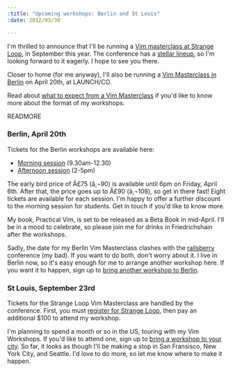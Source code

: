 ```yaml
--- 
:title: "Upcoming workshops: Berlin and St Louis"
:date: 2012/03/30

---
```


I'm thrilled to announce that I'll be running a [Vim masterclass at Strange Loop][stlouis], in September this year. The conference has a [stellar lineup][sessions], so I'm looking forward to it eagerly. I hope to see you there.

Closer to home (for me anyway), I'll also be running a [Vim Masterclass in Berlin][workshops] on April 20th, at LAUNCH/CO.

Read about [what to expect from a Vim Masterclass][expect] if you'd like to know more about the format of my workshops.

[sessions]: https://thestrangeloop.com/sessions
[stlouis]: https://thestrangeloop.com/sessions/vim-masterclass
[workshops]: http://vimcasts.eventbrite.com
[expect]: http://vimcasts.org/blog/2012/02/what-to-expect-from-a-vimcasts-workshop/


READMORE

### Berlin, April 20th

Tickets for the Berlin workshops are available here:

* [Morning session][am] (9.30am-12.30)
* [Afternoon session][pm] (2-5pm)

[am]: http://berlin-vimcasts-am-1.eventbrite.com/?discount=earlybird
[pm]: http://berlin-vimcasts-pm-1.eventbrite.com/?discount=earlybird

The early bird price of Â£75 (â‚¬90) is available until 6pm on Friday, April 6th. After that, the price goes up to Â£90 (â‚¬108), so get in there fast! Eight tickets are available for each session. I'm happy to offer a further discount to the morning session for students. Get in touch if you'd like to know more.

My book, Practical Vim, is set to be released as a Beta Book in mid-April. I'll be in a mood to celebrate, so please join me for drinks in Friedrichshain after the workshops.

Sadly, the date for my Berlin Vim Masterclass clashes with the [railsberry][] conference (my bad). If you want to do both, don't worry about it. I live in Berlin now, so it's easy enough for me to arrange another workshop here. If you want it to happen, sign up to [bring another workshop to Berlin][berlin].

[berlin]: http://www.wantworkshop.com/workshops/vimcasts_workshop/locations/gm-berlin
[railsberry]: http://railsberry.com/

### St Louis, September 23rd

Tickets for the Strange Loop Vim Masterclass are handled by the conference. First, you must [register for Strange Loop][register], then pay an additional $100 to attend my workshop.

I'm planning to spend a month or so in the US, touring with my Vim Workshops. If you'd like to attend one, sign up to [bring a workshop to your city][want]. So far, it looks as though I'll be making a stop in San Fransisco, New York City, and Seattle. I'd love to do more, so let me know where to make it happen.

[register]: https://thestrangeloop.com/attendees/register-page
[want]: http://www.wantworkshop.com/workshops/vimcasts_workshop
